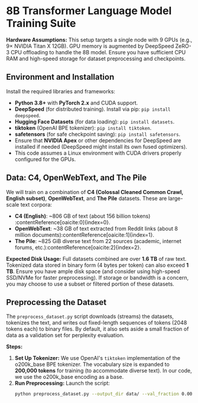 # 8B Transformer Language Model Training Suite

**Hardware Assumptions:** This setup targets a single node with 9 GPUs (e.g., 9× NVIDIA Titan X 12GB). GPU memory is augmented by DeepSpeed ZeRO-3 CPU offloading to handle the 8B model. Ensure you have sufficient CPU RAM and high-speed storage for dataset preprocessing and checkpoints.

## Environment and Installation

Install the required libraries and frameworks:

- **Python 3.8+** with **PyTorch 2.x** and CUDA support.
- **DeepSpeed** (for distributed training). Install via pip: `pip install deepspeed`.
- **Hugging Face Datasets** (for data loading): `pip install datasets`.
- **tiktoken** (OpenAI BPE tokenizer): `pip install tiktoken`.
- **safetensors** (for safe checkpoint saving): `pip install safetensors`.
- Ensure that **NVIDIA Apex** or other dependencies for DeepSpeed are installed if needed (DeepSpeed might install its own fused optimizers).
- This code assumes a Linux environment with CUDA drivers properly configured for the GPUs.

## Data: C4, OpenWebText, and The Pile

We will train on a combination of **C4 (Colossal Cleaned Common Crawl, English subset)**, **OpenWebText**, and **The Pile** datasets. These are large-scale text corpora:
- **C4 (English)**: ~806 GB of text (about 156 billion tokens)&#8203;:contentReference[oaicite:0]{index=0}.
- **OpenWebText**: ~38 GB of text extracted from Reddit links (about 8 million documents)&#8203;:contentReference[oaicite:1]{index=1}.
- **The Pile**: ~825 GiB diverse text from 22 sources (academic, internet forums, etc.)&#8203;:contentReference[oaicite:2]{index=2}.

**Expected Disk Usage:** Full datasets combined are over **1.6 TB** of raw text. Tokenized data stored in binary form (4 bytes per token) can also exceed **1 TB**. Ensure you have ample disk space (and consider using high-speed SSD/NVMe for faster preprocessing). If storage or bandwidth is a concern, you may choose to use a subset or filtered portion of these datasets.

## Preprocessing the Dataset

The `preprocess_dataset.py` script downloads (streams) the datasets, tokenizes the text, and writes out fixed-length sequences of tokens (2048 tokens each) to binary files. By default, it also sets aside a small fraction of data as a validation set for perplexity evaluation.

**Steps:**
1. **Set Up Tokenizer:** We use OpenAI's `tiktoken` implementation of the o200k_base BPE tokenizer. The vocabulary size is expanded to **200,000 tokens** for training (to accommodate diverse text). In our code, we use the o200k_base encoding as a base.
3. **Run Preprocessing:** Launch the script:
   ```bash
   python preprocess_dataset.py --output_dir data/ --val_fraction 0.001 --seed 0
